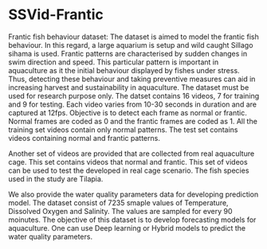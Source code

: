 # SSVid-Frantic
Frantic fish behaviour dataset:
The dataset is aimed to model the frantic fish behaviour. In this regard, a large aquarium is setup and wild caught Sillago sihama is used. Frantic patterns are characterised by sudden changes in swim direction and speed. This particular pattern is important in aquaculture as it the initial behaviour displayed by fishes under stress. Thus, detecting these behaviour and taking preventive measures can aid in increasing harvest and sustainability in aquaculture. 
The dataset must be used for research purpose only.
The datset contains 16 videos, 7 for training and 9 for testing. Each video varies from 10-30 seconds in duration and are captured at 12fps.
Objective is to detect each frame as normal or frantic. Normal frames are coded as 0 and the frantic frames are coded as 1.
All the training set videos contain only normal patterns. The test set contains videos containing normal and frantic patterns. 

Another set of videos are provided that are collected from real aquaculture cage. This set contains videos that normal and frantic. 
This set of videos can be used to test the developed in real cage scenario. 
The fish species used in the study are Tilapia.

We also provide the water quality parameters data for developing prediction model.
The dataset consist of 7235 smaple values of Temperature, Dissolved Oxygen and Salinity.
The values are sampled for every 90 moinutes. The objective of this dataset is to develop forecasting models for aquaculture.
One can use Deep learning or Hybrid models to predict the water quality parameters.
